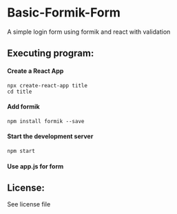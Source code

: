 # Basic-Formik-Form
A simple login form using formik and react with validation

## Executing program:  
#### Create a React App  
    npx create-react-app title  
    cd title  
#### Add formik  
    npm install formik --save  
#### Start the development server  
    npm start  
#### Use app.js for form  

## License:  
See license file


